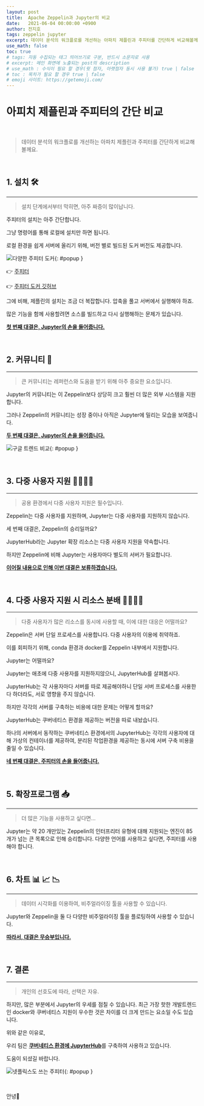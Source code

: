 ```yaml
---
layout: post
title:  Apache Zeppelin과 Jupyter의 비교
date:   2021-06-04 00:00:00 +0900
author: 전지호
tags: zeppelin jupyter
excerpt: 데이터 분석의 워크플로를 개선하는 아파치 제플린과 주피터를 간단하게 비교해볼께요.
use_math: false
toc: true
# tags: 자동 수집되는 태그 띄어쓰기로 구분, 반드시 소문자로 사용
# excerpt: 메인 화면에 노출되는 post의 description
# use_math : 수식이 필요 할 경우(윗 첨자, 아랫첨자 동시 사용 불가) true | false
# toc : 목차가 필요 할 경우 true | false
# emoji 사이트: https://getemoji.com/
---
```



# 아피치 제플린과 주피터의 간단 비교

<br/>

> 데이터 분석의 워크플로를 개선하는 아파치 제플린과 주피터를 간단하게 비교해볼께요.

<br/>

## 1. 설치 🛠

<hr/>

> 설치 단계에서부터 막히면, 아주 짜증이 많이납니다.

주피터의 설치는 아주 간단합니다. 

그냥 명령어를 통해 로컬에 설치만 하면 됩니다.

로컬 환경을 쉽게 서버에 올리기 위해, 버전 별로 빌드된 도커 버전도 제공합니다.

![다양한 주피터 도커](https://solution-userstats.s3.ap-northeast-1.amazonaws.com/techblogs/batteryho/%EC%A3%BC%ED%94%BC%ED%84%B0%20%EC%84%A0%ED%83%9D.JPG){: #popup }

👉 [주피터](https://jupyter-docker-stacks.readthedocs.io/en/latest/using/selecting.html)


👉 [주피터 도커 깃허브](https://github.com/jupyter/docker-stacks)

그에 비해, 제플린의 설치는 조금 더 복잡합니다. 압축을 풀고 서버에서 실행해야 하죠.

많은 기능을 함께 사용할려면 소스를 빌드하고 다시 실행해하는 문제가 있습니다.

<b><u>첫 번째 대결은, Jupyter의 손을 들어줍니다.</u></b>

<br/>

## 2. 커뮤니티 💬

<hr/>

> 큰 커뮤니티는 레퍼런스와 도움을 받기 위해 아주 중요한 요소입니다.

Jupyter의 커뮤니티는 이 Zeppelin보다 상당히 크고 훨씬 더 많은 외부 시스템을 지원합니다. 

그러나 Zeppelin의 커뮤니티는 성장 중이나 아직은 Jupyter에 밀리는 모습을 보여줍니다.

<b><u>두 번째 대결은, Jupyter의 손을 들어줍니다.</u></b>

![구글 트렌드 비교](https://solution-userstats.s3.ap-northeast-1.amazonaws.com/techblogs/batteryho/compatition.jpg){: #popup }

<br/>

## 3. 다중 사용자 지원 👨‍👩‍👦‍👦

<hr/>

> 공용 환경에서 다중 사용자 지원은 필수입니다.

Zeppelin는 다중 사용자를 지원하며,  Jupyter는 다중 사용자를 지원하지 않습니다.

세 번째 대결은, Zeppelin의 승리일까요?

JupyterHub라는 Jupyter 확장 리소스는 다중 사용자 지원을 약속합니다.

하지만 Zeppelin에 비해 Jupyter는 사용자마다 별도의 서버가 필요합니다.

<b><u>이어질 내용으로 인해 이번 대결은 보류하겠습니다.</u></b>

<br/>

## 4. 다중 사용자 지원 시 리소스 분배 👨‍👩‍👦‍👦

<hr/>

> 다중 사용자가 많은 리소스를 동시에 사용할 때, 이에 대한 대응은 어떨까요?

Zeppelin은 서버 단일 프로세스를 사용합니다. 다중 사용자의 이용에 취약하죠.

이를 회피하기 위해, conda 환경과 docker를 Zeppelin 내부에서 지원합니다.

Jupyter는 어떨까요?

Jupyter는 애초에 다중 사용자를 지원하지않으니, JupyterHub를 살펴봅시다.

JupyterHub는 각 사용자마다 서버를 따로 제공해야하니 단일 서버 프로세스를 사용한다 하더라도, 서로 영향을 주지 않습니다.

하지만 각각의 서버를 구축하는 비용에 대한 문제는 어떻게 할까요?

JupyterHub는 쿠버네티스 환경을 제공하는 버전을 따로 내놨습니다.

하나의 서버에서 동작하는 쿠버네티스 환경에서의 JupyterHub는 각각의 사용자에 대해 가상의 컨테이너를 제공하여, 분리된 작업환경을 제공하는 동시에 서버 구축 비용을 줄일 수 있습니다.

<b><u>네 번째 대결은, 주피터의 손을 들어줍니다.</u></b>

<br/>

## 5. 확장프로그램 📥

<hr/>

> 더 많은 기능을 사용하고 싶다면...

Jupyter는 약 20 개만있는 Zeppelin의 인터프리터 유형에 대해 지원되는 엔진이 85 개가 넘는 큰 목록으로 인해 승리합니다. 다양한 언어를 사용하고 싶다면, 주피터를 사용해야 합니다.

<br/>

## 6. 차트 📊 📈 📉

<hr/>

> 데이터 시각화를 이용하여, 비주얼라이징 툴을 사용할 수 있습니다.

Jupyter와 Zeppelin을 둘 다 다양한 비주얼라이징 툴을 플로팅하여 사용할 수 있습니다.

<b><u>따라서, 대결은 무승부입니다.</u></b>

<br/>

## 7. 결론

<hr/>

> 개인의 선호도에 따라, 선택은 자유.

하지만, 많은 부분에서 Jupyter의 우세를 점칠 수 있습니다. 최근 가장 핫한 개발트렌드인 docker와 쿠버네티스 지원이 우수한 것은 차이를 더 크게 만드는 요소일 수도 있습니다.

위와 같은 이유로,

우리 팀은 <b><u>쿠버네티스 환경에 JupyterHub</u></b>를 구축하여 사용하고 있습니다.

도움이 되셨길 바랍니다.

![넷플릭스도 쓰는 주피터](https://solution-userstats.s3.ap-northeast-1.amazonaws.com/techblogs/batteryho/netflixjupyter.png){: #popup }

<br/>

안녕👋